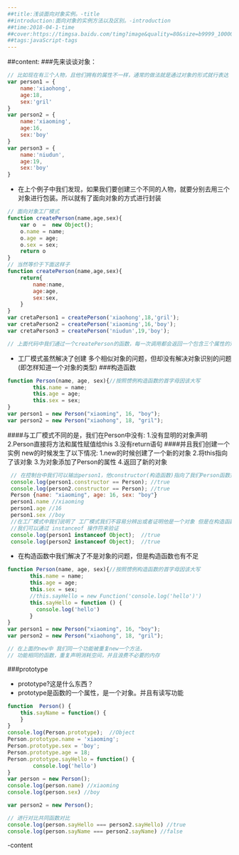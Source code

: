 ```yaml
---
##title:浅谈面向对象实例。-title
##introduction:面向对象的实例方法以及区别。-introduction
##time:2018-04-1-time
##cover:https://timgsa.baidu.com/timg?image&quality=80&size=b9999_10000&sec=1543555608105&di=2c626d0963249618ed520b35b9f1fb9e&imgtype=0&src=http%3A%2F%2Fp0.qhimg.com%2Ft01d33574ff8f0f445c.gif-cover
##tags:javaScript-tags
---
```

##content:
###先来谈谈对象：
```javascript
// 比如现在有三个人物，且他们拥有的属性不一样，通常的做法就是通过对象的形式就行表达
var person1 = {
    name:'xiaohong',
    age:18,
    sex:'gril'
}
var person2 = {
    name:'xiaoming',
    age:16,
    sex:'boy'
}
var person3 = {
    name:'niudun',
    age:19,
    sex:'boy'
}
```
- 在上个例子中我们发现，如果我们要创建三个不同的人物，就要分别去用三个对象进行包装。所以就有了面向对象的方式进行封装
```javascript
// 面向对象工厂模式
function createPerson(name,age,sex){
    var o  =  new Object();
    o.name = name;
    o.age = age;
    o.sex = sex;
    return o
}
// 当然等价于下面这样子
function createPerson(name,age,sex){
    return{
        name:name,
        age:age,
        sex:sex,
    }
}
var cretaPerson1 = createPerson('xiaohong',18,'gril');
var cretaPerson2 = createPerson('xiaoming',16,'boy');
var cretaPerson3 = createPerson('niudun',19,'boy');

// 上面代码中我们通过一个createPerson的函数，每一次调用都会返回一个包含三个属性的对象。
```
- 工厂模式虽然解决了创建 多个相似对象的问题，但却没有解决对象识别的问题(即怎样知道一个对象的类型)
###构造函数
```javascript
function Person(name, age, sex){//按照惯例构造函数的首字母因该大写
        this.name = name;
        this.age = age;
        this.sex = sex;
}
var person1 = new Person("xiaoming", 16, "boy");
var person2 = new Person("xiaohong", 18, "gril");
```
####与工厂模式不同的是，我们在Person中没有:
1.没有显明的对象声明
2.Person直接将方法和属性赋值给this
3.没有return语句
####并且我们创建一个实例 new的时候发生了以下情况:
1.new的时候创建了一个新的对象
2.将this指向了该对象
3.为对象添加了Person的属性
4.返回了新的对象
```javascript
 // 在控制台中我们可以输出person1，他constructor(构造函数)指向了我们Person函数并且有三个对象
 console.log(person1.constructor == Person); //true
 console.log(person2.constructor == Person); //true
 Person {name: "xiaoming", age: 16, sex: "boy"}
 person1.name //xiaoming
 person1.age //16
 person1.sex //boy
 //在工厂模式中我们说明了 工厂模式我们不容易分辨出或者证明他是一个对象 但是在构造函数中就解决这个问题
 //我们可以通过 instanceof 操作符来验证
 console.log(person1 instanceof Object);  //true
 console.log(person2 instanceof Object);  //true
```
- 在构造函数中我们解决了不是对象的问题，但是构造函数也有不足
 ```javascript
function Person(name, age, sex){//按照惯例构造函数的首字母因该大写
        this.name = name;
        this.age = age;
        this.sex = sex;
        //this.sayHello = new Function('console.log('hello')')
        this.sayHello = function () {
          console.log('hello')
        }
}
var person1 = new Person("xiaoming", 16, "boy");
var person2 = new Person("xiaohong", 18, "gril");

// 在上面的new中 我们同一个功能被重复new一个方法，
// 功能相同的函数，重复声明消耗空间，并且浪费不必要的内存
```
###prototype
- prototype?这是什么东西？
- prototype是函数的一个属性，是一个对象。并且有读写功能
```javascript
function  Person() {
    this.sayName = function() {
    }
}
console.log(Person.prototype);  //Object
Person.prototype.name = 'xiaoming';
Person.prototype.sex = 'boy';
Person.prototype.age = 18;
Person.prototype.sayHello = function() {
        console.log('hello')
}
var person = new Person();
console.log(person.name) //xiaoming
console.log(person.sex) //boy

var person2 = new Person();

// 进行对比共同函数对比
console.log(person.sayHello === person2.sayHello) //true
console.log(person.sayName === person2.sayName) //false
```
-content
